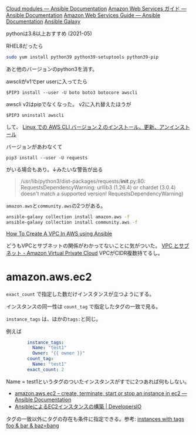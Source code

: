 
[Cloud modules — Ansible Documentation](https://docs.ansible.com/ansible/2.9_ja/modules/list_of_cloud_modules.html#amazon)
[Amazon Web Services ガイド — Ansible Documentation](https://docs.ansible.com/ansible/2.9_ja/scenario_guides/guide_aws.html)
[Amazon Web Services Guide — Ansible Documentation](https://docs.ansible.com/ansible/latest/scenario_guides/guide_aws.html)
[Ansible Galaxy](https://galaxy.ansible.com/community/aws)


pythonは3.8以上おすすめ (2021-05)

RHEL8だったら 
```sh
sudo yum install python39 python39-setuptools python39-pip
```
あと他のバージョンのpython3を消す。

awscliがv1でper userに入ってたら
```
$PIP3 install --user -U boto boto3 botocore awscli
```
awscli v2はpipでなくなった。
v2に入れ替えたほうが

```
$PIP3 uninstall awscli
```
して、
[Linux での AWS CLI バージョン 2 のインストール、更新、アンインストール](https://docs.aws.amazon.com/ja_jp/cli/latest/userguide/install-cliv2-linux.html)

バージョンがあわなくて
```
pip3 install --user -U requests
```
がいる場合もあり。↓みたいな警告が出る
> /usr/lib/python3/dist-packages/requests/__init__.py:80: RequestsDependencyWarning: urllib3 (1.26.4) or chardet (3.0.4) doesn't
 match a supported version!
  RequestsDependencyWarning)

`amazon.aws`と`community.aws`の2つがある。

```sh
ansible-galaxy collection install amazon.aws -f
ansible-galaxy collection install community.aws -f
```

[How To Create A VPC In AWS using Ansible](https://www.infinitypp.com/ansible/create-vpc-ansible-aws/)

どうもVPCとサブネットの関係がわかってないことに気がついた。
[VPC とサブネット \- Amazon Virtual Private Cloud](https://docs.aws.amazon.com/ja_jp/vpc/latest/userguide/VPC_Subnets.html)
VPCがCIDR複数持てるし。


# amazon.aws.ec2

`exact_count`
で指定した数だけインスタンスが立つようにする。

インスタンスの同一性は
`count_tag`
で指定したタグの一致で見る。

`instance_tags`
は、ほかの`tags:`と同じ。

例えば
```yaml
        instance_tags:
          Name: "test1"
          Owner: "{{ owner }}"
        count_tag:
          Name: "test1"
        exact_count: 2
```

Name = test1というタグのついたインスタンスがすでに2つあれば何もしない。


- [amazon\.aws\.ec2 – create, terminate, start or stop an instance in ec2 — Ansible Documentation](https://docs.ansible.com/ansible/latest/collections/amazon/aws/ec2_module.html)
- [AnsibleによるEC2インスタンスの構築 \| DevelopersIO](https://dev.classmethod.jp/articles/ec2_using_ansible/#toc-4)



タグの一致以外にタグの存在も条件に指定できる。参考:
[instances with tags foo & bar & baz=bang](https://docs.ansible.com/ansible/latest/collections/amazon/aws/ec2_module.html#examples)



